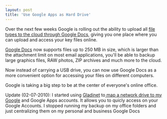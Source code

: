 ```yaml
---
layout: post
title: 'Use Google Apps as Hard Drive'
---
```

Over the next few weeks Google is rolling out the ability to upload all <a href="http://googleblog.blogspot.com/2010/01/upload-your-files-and-access-them.html">file types to the cloud through Google Docs</a>, giving you one place where you can upload and access your key files online.<p></p>
<a href="http://googleblog.blogspot.com/2010/01/upload-your-files-and-access-them.html">Google Docs</a> now supports files up to 250 MB in size, which is larger than the attachment limit on most email applications, you'll be able to backup large graphics files, RAW photos, ZIP archives and much more to the cloud.<p></p>
Now instead of carrying a USB drive, you can now use Google Docs as a more convenient option for accessing your files on different computers.<p></p>
Google is taking a big step to be at the center of everyone's online office.<p></p>
Update (02-07-2010): I started using <a href="http://www.gladinet.com">Gladinet</a> to<a href="http://www.gladinet.com"> map a network drive to my Google</a> and Google Apps accounts. It allows you to quicly access on your Google Accounts. I stopped running my backup on my office folders and just centralizing them on my personal and business Google Docs
